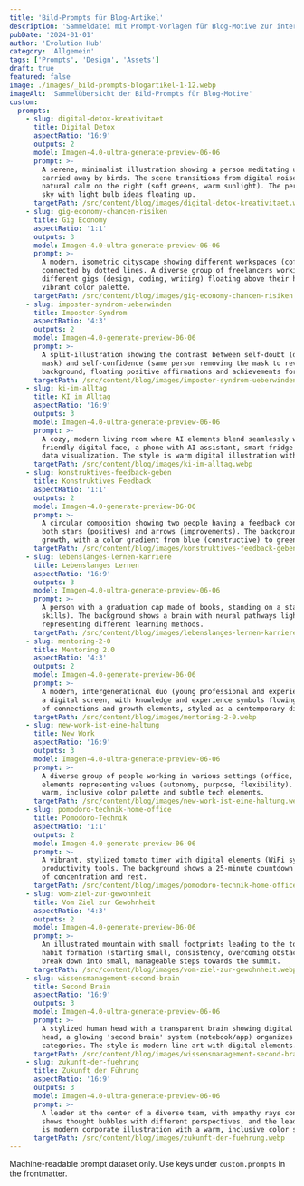 ```yaml
---
title: 'Bild-Prompts für Blog-Artikel'
description: 'Sammeldatei mit Prompt-Vorlagen für Blog-Motive zur internen Verwendung.'
pubDate: '2024-01-01'
author: 'Evolution Hub'
category: 'Allgemein'
tags: ['Prompts', 'Design', 'Assets']
draft: true
featured: false
image: ./images/_bild-prompts-blogartikel-1-12.webp
imageAlt: 'Sammelübersicht der Bild-Prompts für Blog-Motive'
custom:
  prompts:
    - slug: digital-detox-kreativitaet
      title: Digital Detox
      aspectRatio: '16:9'
      outputs: 2
      model: Imagen-4.0-ultra-generate-preview-06-06
      prompt: >-
        A serene, minimalist illustration showing a person meditating under a tree, with a smartphone being
        carried away by birds. The scene transitions from digital noise on the left (pixelated, blue light) to
        natural calm on the right (soft greens, warm sunlight). The person's mind is visualized as a clear blue
        sky with light bulb ideas floating up.
      targetPath: /src/content/blog/images/digital-detox-kreativitaet.webp
    - slug: gig-economy-chancen-risiken
      title: Gig Economy
      aspectRatio: '1:1'
      outputs: 3
      model: Imagen-4.0-ultra-generate-preview-06-06
      prompt: >-
        A modern, isometric cityscape showing different workspaces (coffee shop, home office, co-working space)
        connected by dotted lines. A diverse group of freelancers working on laptops, with icons representing
        different gigs (design, coding, writing) floating above their heads. The style is flat design with a
        vibrant color palette.
      targetPath: /src/content/blog/images/gig-economy-chancen-risiken.webp
    - slug: imposter-syndrom-ueberwinden
      title: Imposter-Syndrom
      aspectRatio: '4:3'
      outputs: 2
      model: Imagen-4.0-generate-preview-06-06
      prompt: >-
        A split-illustration showing the contrast between self-doubt (dark, shadowy figure with a question mark
        mask) and self-confidence (same person removing the mask to reveal a bright, radiant face). In the
        background, floating positive affirmations and achievements form a protective shield.
      targetPath: /src/content/blog/images/imposter-syndrom-ueberwinden.webp
    - slug: ki-im-alltag
      title: KI im Alltag
      aspectRatio: '16:9'
      outputs: 3
      model: Imagen-4.0-ultra-generate-preview-06-06
      prompt: >-
        A cozy, modern living room where AI elements blend seamlessly with daily life: a smart speaker with a
        friendly digital face, a phone with AI assistant, smart fridge with a shopping list, and a laptop with
        data visualization. The style is warm digital illustration with a futuristic yet approachable feel.
      targetPath: /src/content/blog/images/ki-im-alltag.webp
    - slug: konstruktives-feedback-geben
      title: Konstruktives Feedback
      aspectRatio: '1:1'
      outputs: 2
      model: Imagen-4.0-generate-preview-06-06
      prompt: >-
        A circular composition showing two people having a feedback conversation, with speech bubbles containing
        both stars (positives) and arrows (improvements). The background shows a growing plant symbolizing
        growth, with a color gradient from blue (constructive) to green (growth).
      targetPath: /src/content/blog/images/konstruktives-feedback-geben.webp
    - slug: lebenslanges-lernen-karriere
      title: Lebenslanges Lernen
      aspectRatio: '16:9'
      outputs: 3
      model: Imagen-4.0-ultra-generate-preview-06-06
      prompt: >-
        A person with a graduation cap made of books, standing on a staircase of skills (languages, coding, soft
        skills). The background shows a brain with neural pathways lighting up like constellations, with icons
        representing different learning methods.
      targetPath: /src/content/blog/images/lebenslanges-lernen-karriere.webp
    - slug: mentoring-2-0
      title: Mentoring 2.0
      aspectRatio: '4:3'
      outputs: 2
      model: Imagen-4.0-generate-preview-06-06
      prompt: >-
        A modern, intergenerational duo (young professional and experienced mentor) sitting on opposite sides of
        a digital screen, with knowledge and experience symbols flowing both ways. The background shows a network
        of connections and growth elements, styled as a contemporary digital illustration.
      targetPath: /src/content/blog/images/mentoring-2-0.webp
    - slug: new-work-ist-eine-haltung
      title: New Work
      aspectRatio: '16:9'
      outputs: 3
      model: Imagen-4.0-ultra-generate-preview-06-06
      prompt: >-
        A diverse group of people working in various settings (office, home, nature) connected by floating
        elements representing values (autonomy, purpose, flexibility). The style is abstract geometric with a
        warm, inclusive color palette and subtle tech elements.
      targetPath: /src/content/blog/images/new-work-ist-eine-haltung.webp
    - slug: pomodoro-technik-home-office
      title: Pomodoro-Technik
      aspectRatio: '1:1'
      outputs: 2
      model: Imagen-4.0-generate-preview-06-06
      prompt: >-
        A vibrant, stylized tomato timer with digital elements (WiFi symbol, play/pause icons) surrounded by
        productivity tools. The background shows a 25-minute countdown with work/break cycles visualized as waves
        of concentration and rest.
      targetPath: /src/content/blog/images/pomodoro-technik-home-office.webp
    - slug: vom-ziel-zur-gewohnheit
      title: Vom Ziel zur Gewohnheit
      aspectRatio: '4:3'
      outputs: 2
      model: Imagen-4.0-generate-preview-06-06
      prompt: >-
        An illustrated mountain with small footprints leading to the top. Each section shows a different phase of
        habit formation (starting small, consistency, overcoming obstacles). At the base, large intimidating goals
        break down into small, manageable steps towards the summit.
      targetPath: /src/content/blog/images/vom-ziel-zur-gewohnheit.webp
    - slug: wissensmanagement-second-brain
      title: Second Brain
      aspectRatio: '16:9'
      outputs: 3
      model: Imagen-4.0-ultra-generate-preview-06-06
      prompt: >-
        A stylized human head with a transparent brain showing digital files, notes, and connections. Outside the
        head, a glowing 'second brain' system (notebook/app) organizes the information with tags, links, and
        categories. The style is modern line art with digital elements.
      targetPath: /src/content/blog/images/wissensmanagement-second-brain.webp
    - slug: zukunft-der-fuehrung
      title: Zukunft der Führung
      aspectRatio: '16:9'
      outputs: 3
      model: Imagen-4.0-ultra-generate-preview-06-06
      prompt: >-
        A leader at the center of a diverse team, with empathy rays connecting to each member. The illustration
        shows thought bubbles with different perspectives, and the leader's shadow forms a heart shape. The style
        is modern corporate illustration with a warm, inclusive color scheme.
      targetPath: /src/content/blog/images/zukunft-der-fuehrung.webp
---
```


Machine-readable prompt dataset only. Use keys under `custom.prompts` in the frontmatter.

